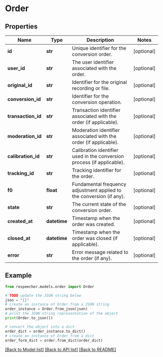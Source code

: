 # Order


## Properties

Name | Type | Description | Notes
------------ | ------------- | ------------- | -------------
**id** | **str** | Unique identifier for the conversion order. | [optional] 
**user_id** | **str** | The user identifier associated with the order. | [optional] 
**original_id** | **str** | Identifier for the original recording or file. | [optional] 
**conversion_id** | **str** | Identifier for the conversion operation. | [optional] 
**transaction_id** | **str** | Transaction identifier associated with the order (if applicable). | [optional] 
**moderation_id** | **str** | Moderation identifier associated with the order (if applicable). | [optional] 
**calibration_id** | **str** | Calibration identifier used in the conversion process (if applicable). | [optional] 
**tracking_id** | **str** | Tracking identifier for the order. | [optional] 
**f0** | **float** | Fundamental frequency adjustment applied to the conversion (if any). | [optional] 
**state** | **str** | The current state of the conversion order. | [optional] 
**created_at** | **datetime** | Timestamp when the order was created. | [optional] 
**closed_at** | **datetime** | Timestamp when the order was closed (if applicable). | [optional] 
**error** | **str** | Error message related to the order (if any). | [optional] 

## Example

```python
from respeecher.models.order import Order

# TODO update the JSON string below
json = "{}"
# create an instance of Order from a JSON string
order_instance = Order.from_json(json)
# print the JSON string representation of the object
print(Order.to_json())

# convert the object into a dict
order_dict = order_instance.to_dict()
# create an instance of Order from a dict
order_form_dict = order.from_dict(order_dict)
```
[[Back to Model list]](../README.md#documentation-for-models) [[Back to API list]](../README.md#documentation-for-api-endpoints) [[Back to README]](../README.md)


